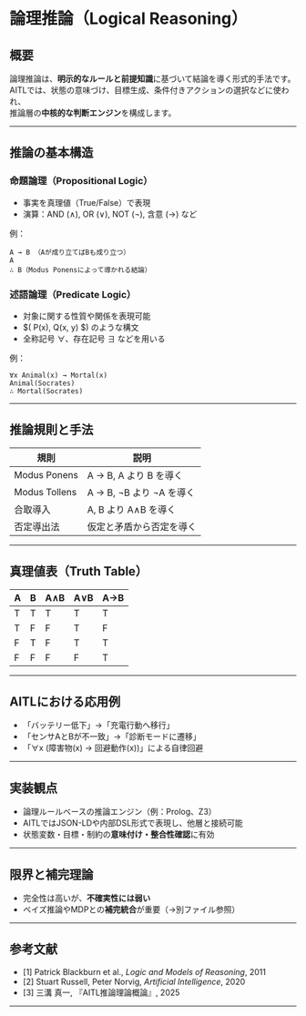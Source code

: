
# 論理推論（Logical Reasoning）

## 概要

論理推論は、**明示的なルールと前提知識**に基づいて結論を導く形式的手法です。  
AITLでは、状態の意味づけ、目標生成、条件付きアクションの選択などに使われ、  
推論層の**中核的な判断エンジン**を構成します。

---

## 推論の基本構造

### 命題論理（Propositional Logic）

- 事実を真理値（True/False）で表現  
- 演算：AND (∧), OR (∨), NOT (¬), 含意 (→) など

例：
```
A → B （Aが成り立てばBも成り立つ）
A
∴ B（Modus Ponensによって導かれる結論）
```

### 述語論理（Predicate Logic）

- 対象に関する性質や関係を表現可能  
- $( P(x), Q(x, y) $) のような構文  
- 全称記号 ∀、存在記号 ∃ などを用いる

例：
```
∀x Animal(x) → Mortal(x)
Animal(Socrates)
∴ Mortal(Socrates)
```
---

## 推論規則と手法

| 規則 | 説明 |
|------|------|
| Modus Ponens | A → B, A より B を導く |
| Modus Tollens | A → B, ¬B より ¬A を導く |
| 合取導入 | A, B より A∧B を導く |
| 否定導出法 | 仮定と矛盾から否定を導く |

---

## 真理値表（Truth Table）

| A | B | A∧B | A∨B | A→B |
|---|---|-----|-----|------|
| T | T |  T  |  T  |  T   |
| T | F |  F  |  T  |  F   |
| F | T |  F  |  T  |  T   |
| F | F |  F  |  F  |  T   |

---

## AITLにおける応用例

- 「バッテリー低下」→「充電行動へ移行」  
- 「センサAとBが不一致」→「診断モードに遷移」  
- 「∀x (障害物(x) → 回避動作(x))」による自律回避

---

## 実装観点

- 論理ルールベースの推論エンジン（例：Prolog、Z3）  
- AITLではJSON-LDや内部DSL形式で表現し、他層と接続可能  
- 状態変数・目標・制約の**意味付け・整合性確認**に有効

---

## 限界と補完理論

- 完全性は高いが、**不確実性には弱い**  
- ベイズ推論やMDPとの**補完統合**が重要（→別ファイル参照）

---

## 参考文献

- [1] Patrick Blackburn et al., *Logic and Models of Reasoning*, 2011  
- [2] Stuart Russell, Peter Norvig, *Artificial Intelligence*, 2020  
- [3] 三溝 真一, 『AITL推論理論概論』, 2025  

---

